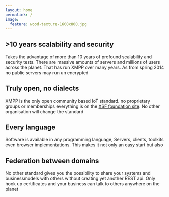 ```yaml
---
layout: home
permalink: /
image:
  feature: wood-texture-1600x800.jpg
---
```


<div class="tiles">

<div class="tile">
  <h2 class="post-title">>10 years scalability and security</h2>
  <p class="post-excerpt">Takes the advantage of more than 10 years of
  profound scalability and security tests. There are massive amounts
  of servers and millions of users across the planet. That has run
  XMPP over many years. As from spring 2014 no public servers may run
  un encrypted</p>
</div><!-- /.tile -->

<div class="tile">
  <h2 class="post-title">Truly open, no dialects</h2>
  <p class="post-excerpt">XMPP is the only open community based IoT
  standard. no proprietary groups or memberships everything is on the
  <a href="http://XMPP.org/extensions" >XSF foundation site</a>. No other
  organisation will change the standard</p>
</div><!-- /.tile -->

<div class="tile">
  <h2 class="post-title">Every language</h2>
  <p class="post-excerpt">Software is available in any
  programming language, Servers, clients, toolkits even browser
  implementations. This makes it not only an easy start but also </p>
</div><!-- /.tile -->

<div class="tile">
  <h2 class="post-title">Federation between domains</h2>
  <p class="post-excerpt">No other standard gives you the possibility
  to share your systems and businessmodels with others without creating yet another REST
  api. Only hook up certificates and your business can talk to others
  anywhere on the planet</p>
</div><!-- /.tile -->

</div><!-- /.tiles -->
